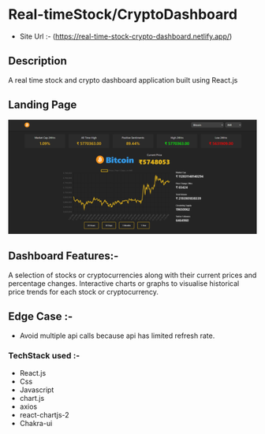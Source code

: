 # Real-timeStock/CryptoDashboard

- Site Url :- (https://real-time-stock-crypto-dashboard.netlify.app/)

## Description

A real time stock and crypto dashboard application built using React.js

## Landing Page

![alt text](src/assets/landing_page.png)

## Dashboard Features:-

A selection of stocks or cryptocurrencies along with their current prices and percentage changes.
Interactive charts or graphs to visualise historical price trends for each stock or cryptocurrency.

## Edge Case :-

- Avoid multiple api calls because api has limited refresh rate.

### TechStack used :-

- React.js
- Css
- Javascript
- chart.js
- axios
- react-chartjs-2
- Chakra-ui

